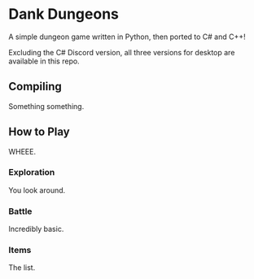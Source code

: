# Dank Dungeons

A simple dungeon game written in Python, then ported to C# and C++!

Excluding the C# Discord version, all three versions for desktop are available in this repo.

## Compiling

Something something.

## How to Play

WHEEE.

### Exploration

You look around.

### Battle

Incredibly basic.

### Items

The list.